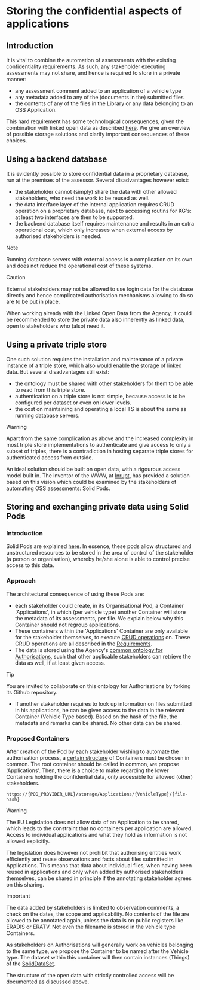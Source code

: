 # Storing the confidential aspects of applications

## Introduction

It is vital to combine the automation of assessments with the existing confidentiality requirements. As such, any stakeholder executing assessments may not share, and hence is required to store in a private manner:
- any assessment comment added to an application of a vehicle type
- any metadata added to any of the (documents in the) submitted files
- the contents of any of the files in the Library or any data belonging to an OSS Application.

This hard requirement has some technological consequences, given the combination with linked open data as described [here](TECHNOLOGY.md). We give an overview of possible storage solutions and clarify important consequences of these choices.

## Using a backend database

It is evidently possible to store confidential data in a proprietary database, run at the premises of the assessor. Several disadvantages however exist:
- the stakeholder cannot (simply) share the data with other allowed stakeholders, who need the work to be reused as well.
- the data interface layer of the internal application requires CRUD operation on a proprietary database, next to accessing routins for KG's: at least two interfaces are then to be supported.
- the backend database itself requires maintenance and results in an extra operational cost, which only increases when external access by authorised stakeholders is needed.

> [!NOTE]
> Running database servers with external access is a complication on its own and does not reduce the operational cost of these systems.

> [!CAUTION]
> External stakeholders may not be allowed to use login data for the database directly and hence complicated authorisation mechanisms allowing to do so are to be put in place.

When working already with the Linked Open Data from the Agency, it could be recommended to store the private data also inherently as linked data, open to stakeholders who (also) need it.

## Using a private triple store

One such solution requires the installation and maintenance of a private instance of a triple store, which also would enable the storage of linked data. But several disadvantages still exist:
- the ontology must be shared with other stakeholders for them to be able to read from this triple store.
- authentication on a triple store is not simple, because access is to be configured per dataset or even on lower levels.
- the cost on maintaining and operating a local TS is about the same as running database servers.

> [!WARNING]
> Apart from the same complication as above and the increased complexity in most triple store implementations to authenticate and give access to only a subset of triples, there is a contradiction in hosting separate triple stores for authenticated access from outside.

An ideal solution should be built on open data, with a rigourous access model built in. The inventor of the WWW, at [Inrupt](https://www.inrupt.com/), has provided a solution based on this vision which could be examined by the stakeholders of automating OSS assessments: Solid Pods.

## Storing and exchanging private data using Solid Pods

### Introduction

Solid Pods are explained [here](https://www.inrupt.com/videos/what-is-a-solid-pod). In essence, these pods allow structured and unstructured resources to be stored in the area of control of the stakeholder (a person or organisation), whereby he/she alone is able to control precise access to this data.

### Approach

The architectural consequence of using these Pods are:
- each stakeholder could create, in its Organisational Pod,  a Container 'Applications', in which (per vehicle type) another Container will store the metadata of its assessments, per file. We explain below why this Container should not regroup applications.
- These containers within the 'Applications' Container are only available for the stakeholder themselves, to execute [CRUD operations](https://docs.inrupt.com/developer-tools/javascript/client-libraries/tutorial/read-write-data/) on. These CRUD operations are all described in the [Requirements](REQUIREMENTS.md).
- The data is stored using the Agency's [common ontology for Authorisations](ERA_KG.md), such that other applicable stakeholders can retrieve the data as well, if at least given access.

> [!TIP]
> You are invited to collaborate on this ontology for Authorisations by forking its Github repository.

- If another stakeholder requires to look up information on files submitted in his applications, he can be given access to the data in the relevant Container (Vehicle Type based). Based on the hash of the file, the metadata and remarks can be shared. No other data can be shared.

### Proposed Containers

After creation of the Pod by each stakeholder wishing to automate the authorisation process, a [certain structure](https://docs.inrupt.com/ess/latest/services/service-pod-storage/#pod-storage-resource-container) of Containers must be chosen in common. The root container should be called in common, we propose 'Applications'. Then, there is a choice to make regarding the lower Containers holding the confidential data, only accessible for allowed (other) stakeholders.

``
https://{POD_PROVIDER_URL}/storage/Applications/{VehicleType}/{file-hash}
``

> [!WARNING]
> The EU Legislation does not allow data of an Application to be shared, which leads to the constraint that no containers per application are allowed. Access to individual applications and what they hold as information is not allowed explicitly.

The legislation does however not prohibit that authorising entities work efficiently and reuse observations and facts about files submitted in Applications. This means that data about individual files, when having been reused in applications and only when added by authorised stakeholders themselves, can be shared in principle if the annotating stakeholder agrees on this sharing.

> [!IMPORTANT]
> The data added by stakeholders is limited to observation comments, a check on the dates, the scope and applicability. No contents of the file are allowed to be annotated again, unless the data is on public registers like ERADIS or ERATV. Not even the filename is stored in the vehicle type Containers.

As stakeholders on Authorisations will generally work on vehicles belonging to the same type, we propose the Container to be named after the Vehicle type. The dataset within this container will then contain instances (Things) of the [SolidDataSet](https://docs.inrupt.com/developer-tools/javascript/client-libraries/structured-data/#structured-data).

The structure of the open data with strictly controlled access will be documented as discussed above.
